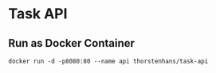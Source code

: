 # Task API

## Run as Docker Container

```
docker run -d -p8080:80 --name api thorstenhans/task-api
```
